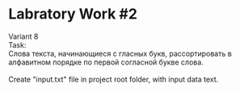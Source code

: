 # Labratory Work #2
Variant 8 </br>
Task: </br>
Слова текста, начинающиеся с гласных букв, рассортировать в алфавитном порядке по первой согласной букве слова. <br>
<br>
Create "input.txt" file in project root folder, with input data text.